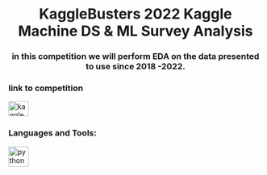 <h1 align="center">KaggleBusters 2022 Kaggle Machine DS & ML Survey Analysis</h1>
<h3 align="center">in this competition we will perform EDA on the data presented to use since 2018 -2022.</h3>

<h3 align="left">link to competition</h3>
<p align="left">
<a href="https://www.kaggle.com/competitions/kaggle-survey-2022" target="blank"><img align="center" src="https://raw.githubusercontent.com/rahuldkjain/github-profile-readme-generator/master/src/images/icons/Social/kaggle.svg" alt="kagglebusters" height="30" width="40" /></a>
</p>

<h3 align="left">Languages and Tools:</h3>
<p align="left"> <a href="https://www.python.org" target="_blank" rel="noreferrer"> <img src="https://www.google.com/imgres?imgurl=https%3A%2F%2Fmiro.medium.com%2Fmax%2F8978%2F1*s986xIGqhfsN8U--09_AdA.png&imgrefurl=https%3A%2F%2Fmedium.design%2Flogos-and-brand-guidelines-f1a01a733592&tbnid=xltPEIe3BewKEM&vet=12ahUKEwjMnP_Rksz7AhUGphoKHXpDDBsQMygBegUIARDlAQ..i&docid=P4eei_b3GP5OBM&w=4000&h=992&q=medium%20logo&ved=2ahUKEwjMnP_Rksz7AhUGphoKHXpDDBsQMygBegUIARDlAQ" alt="python" width="40" height="40"/> </a> </p>
